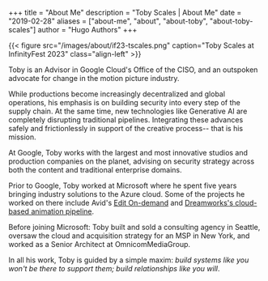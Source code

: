 +++
title = "About Me"
description = "Toby Scales | About Me"
date = "2019-02-28"
aliases = ["about-me", "about", "about-toby", "about-toby-scales"]
author = "Hugo Authors"
+++

{{< figure src="/images/about/if23-tscales.png" caption="Toby Scales at InfinityFest 2023" class="align-left" >}}

Toby is an Advisor in Google Cloud's Office of the CISO, and an outspoken advocate for change in the motion picture industry. 

While productions become increasingly decentralized and global operations, his 
emphasis is on building security into every step of the supply chain. At the same time, 
new technologies like Generative AI are completely disrupting traditional pipelines. Integrating these advances safely and frictionlessly in support of the creative process-- that is his mission.

At Google, Toby works with the largest and most innovative studios and production companies on the planet, advising on security strategy across both the content and traditional enterprise domains.

Prior to Google, Toby worked at Microsoft where he spent five years bringing industry solutions to the Azure cloud. Some of the projects he worked on there include Avid's [Edit On-demand](https://www.avid.com/press-center/avid-redefines-video-editing-with-public-launch-of-avid--edit-on-demand-cloud-subscription-service/) and [Dreamworks's cloud-based animation pipeline](https://variety.com/2020/digital/news/universal-microsoft-azure-cloud-production-1234743076/).

Before joining Microsoft: Toby built and sold a consulting agency in Seattle, oversaw the cloud and acquisition strategy for an MSP in New York, and worked as a Senior Architect at OmnicomMediaGroup.

In all his work, Toby is guided by a simple maxim: *build systems like you won't be there to support them; build relationships like you will*.
